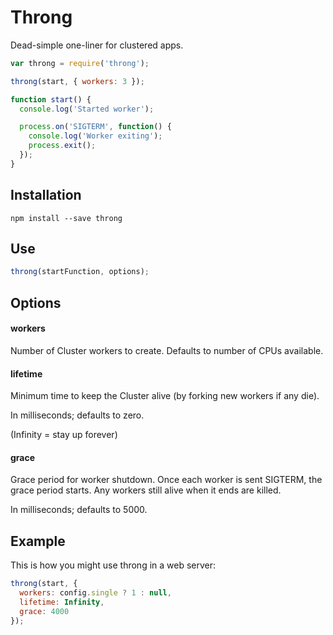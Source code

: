 # Throng

Dead-simple one-liner for clustered apps.

```js
var throng = require('throng');

throng(start, { workers: 3 });

function start() {
  console.log('Started worker');

  process.on('SIGTERM', function() {
    console.log('Worker exiting');
    process.exit();
  });
}
```

## Installation

```
npm install --save throng
```

## Use

```js
throng(startFunction, options);
```

## Options

#### workers

Number of Cluster workers to create.
Defaults to number of CPUs available.

#### lifetime

Minimum time to keep the Cluster alive
(by forking new workers if any die).

In milliseconds; defaults to zero.

(Infinity = stay up forever)

#### grace

Grace period for worker shutdown.
Once each worker is sent SIGTERM, the grace period starts.
Any workers still alive when it ends are killed.

In milliseconds; defaults to 5000.

## Example

This is how you might use throng in a web server:

```js
throng(start, {
  workers: config.single ? 1 : null,
  lifetime: Infinity,
  grace: 4000
});
```
